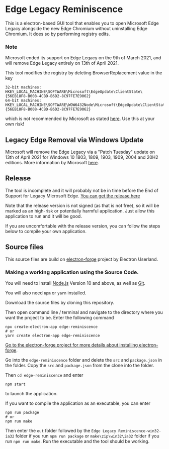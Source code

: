 # Edge Legacy Reminiscence
This is a electron-based GUI tool that enables you to open Microsoft Edge Legacy alongside the new Edge Chromium without uninstalling Edge Chromium. It does so by performing registry edits.
### Note
Microsoft ended its support on Edge Legacy on the 9th of March 2021, and will remove Edge Legacy entirely on 13th of April 2021.

This tool modifies the registry by deleting BrowserReplacement value in the key
```
32-bit machines: HKEY_LOCAL_MACHINE\SOFTWARE\Microsoft\EdgeUpdate\ClientState\{56EB18F8-B008-4CBD-B6D2-8C97FE7E9062}
64-bit machines: HKEY_LOCAL_MACHINE\SOFTWARE\WOW6432Node\Microsoft\EdgeUpdate\ClientState\{56EB18F8-B008-4CBD-B6D2-8C97FE7E9062}
```
which is not recommended by Microsoft as stated [here](https://docs.microsoft.com/en-us/deployedge/microsoft-edge-sysupdate-access-old-edge#additional-information). Use this at your own risk!

## Legacy Edge Removal via Windows Update

Microsoft will remove the Edge Legacy via a "Patch Tuesday" update on 13th of April 2021 for Windows 10 1803, 1809, 1903, 1909, 2004 and 20H2 editions. More information by Microsoft [here](https://techcommunity.microsoft.com/t5/microsoft-365-blog/new-microsoft-edge-to-replace-microsoft-edge-legacy-with-april-s/ba-p/2114224).

## Release

The tool is incomplete and it will probably not be in time before the End of Support for Legacy Microsoft Edge. [You can get the release here](https://github.com/snqzspg/edge-reminiscence/releases/tag/v0.1.2)

Note that the release version is not signed (as that is not free), so it will be marked as an high-risk or potentially harmful application. Just allow this application to run and it will be good.

If you are uncomfortable with the release version, you can follow the steps below to compile your own application.

## Source files
This source files are build on [electron-forge](https://github.com/electron-userland/electron-forge) project by Electron Userland.

### Making a working application using the Source Code.

You will need to install [Node.js](https://nodejs.org/) Version 10 and above, as well as [Git](https://git-scm.com/).

You will also need `npm` or `yarn` installed.

Download the source files by cloning this repository.

Then open command line / terminal and navigate to the directory where you want the project to be. Enter the following command

```
npx create-electron-app edge-reminiscence
# or
yarn create electron-app edge-reminiscence
```
[Go to the electron-forge project for more details about installing electron-forge](https://github.com/electron-userland/electron-forge).

Go into the `edge-reminiscence` folder and delete the `src` and `package.json` in the folder. Copy the `src` and `package.json` from the clone into the folder.

Then `cd edge-reminiscence` and enter

```
npm start
```

to launch the application. 

If you want to compile the application as an executable, you can enter
```
npm run package
# or
npm run make
```

Then enter the `out` folder followed by the `Edge Legacy Reminiscence-win32-ia32` folder if you run `npm run package` or `make\zip\win32\ia32` folder if you run `npm run make`. Run the executable and the tool should be working.
